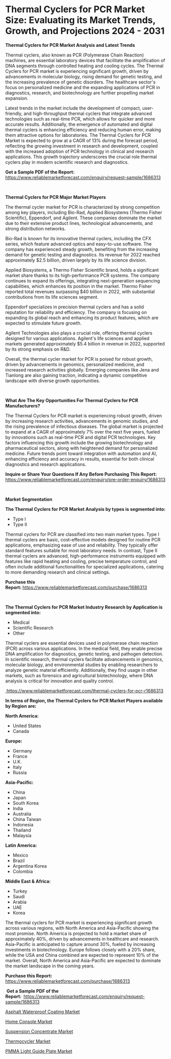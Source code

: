 <p><h1>Thermal Cyclers for PCR Market Size: Evaluating its Market Trends, Growth, and Projections 2024 - 2031</h1></p><p><strong>Thermal Cyclers for PCR Market Analysis and Latest Trends</strong></p>
<p><p>Thermal cyclers, also known as PCR (Polymerase Chain Reaction) machines, are essential laboratory devices that facilitate the amplification of DNA segments through controlled heating and cooling cycles. The Thermal Cyclers for PCR market is experiencing significant growth, driven by advancements in molecular biology, rising demand for genetic testing, and the increasing prevalence of genetic disorders. The healthcare sector's focus on personalized medicine and the expanding applications of PCR in diagnostics, research, and biotechnology are further propelling market expansion.</p><p>Latest trends in the market include the development of compact, user-friendly, and high-throughput thermal cyclers that integrate advanced technologies such as real-time PCR, which allows for quicker and more accurate results. Additionally, the emergence of automated and digital thermal cyclers is enhancing efficiency and reducing human error, making them attractive options for laboratories. The Thermal Cyclers for PCR Market is expected to grow at a CAGR of 13% during the forecast period, reflecting the growing investment in research and development, coupled with the increased adoption of PCR technology in clinical and research applications. This growth trajectory underscores the crucial role thermal cyclers play in modern scientific research and diagnostics.</p></p>
<p><strong>Get a Sample PDF of the Report:&nbsp;</strong> <a href="https://www.reliablemarketforecast.com/enquiry/request-sample/1686313?utm_campaign=1257&utm_medium=2&utm_source=Github&utm_content=ia&utm_term=06102024&utm_id=thermal-cyclers-for-pcr">https://www.reliablemarketforecast.com/enquiry/request-sample/1686313</a></p>
<p>&nbsp;</p>
<p><strong>Thermal Cyclers for PCR Major Market Players</strong></p>
<p><p>The thermal cycler market for PCR is characterized by strong competition among key players, including Bio-Rad, Applied Biosystems (Thermo Fisher Scientific), Eppendorf, and Agilent. These companies dominate the market due to their extensive product lines, technological advancements, and strong distribution networks.</p><p>Bio-Rad is known for its innovative thermal cyclers, including the CFX series, which feature advanced optics and easy-to-use software. The company has experienced steady growth, benefiting from the increasing demand for genetic testing and diagnostics. Its revenue for 2022 reached approximately $2.5 billion, driven largely by its life science division.</p><p>Applied Biosystems, a Thermo Fisher Scientific brand, holds a significant market share thanks to its high-performance PCR systems. The company continues to expand its offerings, integrating next-generation sequencing capabilities, which enhances its position in the market. Thermo Fisher reported total revenues surpassing $40 billion in 2022, with substantial contributions from its life sciences segment.</p><p>Eppendorf specializes in precision thermal cyclers and has a solid reputation for reliability and efficiency. The company is focusing on expanding its global reach and enhancing its product features, which are expected to stimulate future growth. </p><p>Agilent Technologies also plays a crucial role, offering thermal cyclers designed for various applications. Agilent's life sciences and applied markets generated approximately $5.4 billion in revenue in 2022, supported by its strong emphasis on R&D.</p><p>Overall, the thermal cycler market for PCR is poised for robust growth, driven by advancements in genomics, personalized medicine, and increased research activities globally. Emerging companies like Jena and Tianlong are also gaining traction, indicating a dynamic competitive landscape with diverse growth opportunities.</p></p>
<p>&nbsp;</p>
<p><strong>What Are The Key Opportunities For Thermal Cyclers for PCR Manufacturers?</strong></p>
<p><p>The Thermal Cyclers for PCR market is experiencing robust growth, driven by increasing research activities, advancements in genomic studies, and the rising prevalence of infectious diseases.  The global market is projected to expand at a CAGR of approximately 7% over the next five years, fueled by innovations such as real-time PCR and digital PCR technologies. Key factors influencing this growth include the growing biotechnology and pharmaceutical sectors, along with heightened demand for personalized medicine. Future trends point toward integration with automation and AI, enhancing efficiency and accuracy in results, essential for both clinical diagnostics and research applications.</p></p>
<p><strong>Inquire or Share Your Questions If Any Before Purchasing This Report:</strong> <a href="https://www.reliablemarketforecast.com/enquiry/pre-order-enquiry/1686313?utm_campaign=1257&utm_medium=2&utm_source=Github&utm_content=ia&utm_term=06102024&utm_id=thermal-cyclers-for-pcr">https://www.reliablemarketforecast.com/enquiry/pre-order-enquiry/1686313</a></p>
<p>&nbsp;</p>
<p><strong>Market Segmentation</strong></p>
<p><strong>The Thermal Cyclers for PCR Market Analysis by types is segmented into:</strong></p>
<p><ul><li>Type I</li><li>Type II</li></ul></p>
<p><p>Thermal cyclers for PCR are classified into two main market types. Type I thermal cyclers are basic, cost-effective models designed for routine PCR applications, emphasizing ease of use and reliability. They typically offer standard features suitable for most laboratory needs. In contrast, Type II thermal cyclers are advanced, high-performance instruments equipped with features like rapid heating and cooling, precise temperature control, and often include additional functionalities for specialized applications, catering to more demanding research and clinical settings.</p></p>
<p><strong>Purchase this Report:&nbsp;</strong><a href="https://www.reliablemarketforecast.com/purchase/1686313?utm_campaign=1257&utm_medium=2&utm_source=Github&utm_content=ia&utm_term=06102024&utm_id=thermal-cyclers-for-pcr">https://www.reliablemarketforecast.com/purchase/1686313</a></p>
<p>&nbsp;</p>
<p><strong>The Thermal Cyclers for PCR Market Industry Research by Application is segmented into:</strong></p>
<p><ul><li>Medical</li><li>Scientific Research</li><li>Other</li></ul></p>
<p><p>Thermal cyclers are essential devices used in polymerase chain reaction (PCR) across various applications. In the medical field, they enable precise DNA amplification for diagnostics, genetic testing, and pathogen detection. In scientific research, thermal cyclers facilitate advancements in genomics, molecular biology, and environmental studies by enabling researchers to analyze genetic material efficiently. Additionally, they find usage in other markets, such as forensics and agricultural biotechnology, where DNA analysis is critical for innovation and quality control.</p></p>
<p><a href="https://www.reliablemarketforecast.com/thermal-cyclers-for-pcr-r1686313?utm_campaign=1257&utm_medium=2&utm_source=Github&utm_content=ia&utm_term=06102024&utm_id=thermal-cyclers-for-pcr">&nbsp;https://www.reliablemarketforecast.com/thermal-cyclers-for-pcr-r1686313</a></p>
<p><strong>In terms of Region, the Thermal Cyclers for PCR Market Players available by Region are:</strong></p>
<p>
    <p> <strong> North America: </strong>
        <ul>
            <li>United States</li>
            <li>Canada</li>
        </ul>
        </p> 
    <p> <strong> Europe: </strong>
        <ul>
            <li>Germany</li>
            <li>France</li>
            <li>U.K.</li>
            <li>Italy</li>
            <li>Russia</li>
        </ul>
        </p> 
    <p> <strong> Asia-Pacific: </strong>
        <ul>
            <li>China</li>
            <li>Japan</li>
            <li>South Korea</li>
            <li>India</li>
            <li>Australia</li>
            <li>China Taiwan</li>
            <li>Indonesia</li>
            <li>Thailand</li>
            <li>Malaysia</li>
        </ul>
        </p> 
    <p> <strong> Latin America: </strong>
        <ul>
            <li>Mexico</li>
            <li>Brazil</li>
            <li>Argentina Korea</li>
            <li>Colombia</li>
        </ul>
        </p> 
    <p> <strong> Middle East & Africa: </strong>
        <ul>
            <li>Turkey</li>
            <li>Saudi</li>
            <li>Arabia</li>
            <li>UAE</li>
            <li>Korea</li>
        </ul>
    </p>
    </p>
<p><p>The thermal cyclers for PCR market is experiencing significant growth across various regions, with North America and Asia-Pacific showing the most promise. North America is projected to hold a market share of approximately 40%, driven by advancements in healthcare and research. Asia-Pacific is anticipated to capture around 30%, fueled by increasing investments in biotechnology. Europe follows closely with a 20% share, while the USA and China combined are expected to represent 10% of the market. Overall, North America and Asia-Pacific are expected to dominate the market landscape in the coming years.</p></p>
<p><strong>Purchase this Report: </strong><a href="https://www.reliablemarketforecast.com/purchase/1686313?utm_campaign=1257&utm_medium=2&utm_source=Github&utm_content=ia&utm_term=06102024&utm_id=thermal-cyclers-for-pcr">https://www.reliablemarketforecast.com/purchase/1686313</a></p>
<p>&nbsp;<strong>Get a Sample PDF of the Report:&nbsp;&nbsp;</strong><a href="https://www.reliablemarketforecast.com/enquiry/request-sample/1686313?utm_campaign=1257&utm_medium=2&utm_source=Github&utm_content=ia&utm_term=06102024&utm_id=thermal-cyclers-for-pcr">https://www.reliablemarketforecast.com/enquiry/request-sample/1686313</a></p>
<p><strong></strong></p>
<p><p><a href="https://www.linkedin.com/pulse/global-asphalt-waterproof-coating-industry-analysis-share-xoewe?utm_campaign=1257&utm_medium=2&utm_source=Github&utm_content=ia&utm_term=06102024&utm_id=thermal-cyclers-for-pcr">Asphalt Waterproof Coating Market</a></p><p><a href="https://issuu.com/reportprime-2/docs/home-console-market-size-2030.pptx_b29328ad276c9f?utm_campaign=1257&utm_medium=2&utm_source=Github&utm_content=ia&utm_term=06102024&utm_id=thermal-cyclers-for-pcr">Home Console Market</a></p><p><a href="https://www.linkedin.com/pulse/investment-opportunities-suspension-concentrate-sector-kagde?utm_campaign=1257&utm_medium=2&utm_source=Github&utm_content=ia&utm_term=06102024&utm_id=thermal-cyclers-for-pcr">Suspension Concentrate Market</a></p><p><a href="https://github.com/ashepherd82/Market-Research-Report-List-6/blob/main/thermocycler-market.md?utm_campaign=1257&utm_medium=2&utm_source=Github&utm_content=ia&utm_term=06102024&utm_id=thermal-cyclers-for-pcr">Thermocycler Market</a></p><p><a href="https://issuu.com/reportprime-2/docs/pmma-light-guide-plate-market-size-_4a4ff1a30d50af?utm_campaign=1257&utm_medium=2&utm_source=Github&utm_content=ia&utm_term=06102024&utm_id=thermal-cyclers-for-pcr">PMMA Light Guide Plate Market</a></p></p>